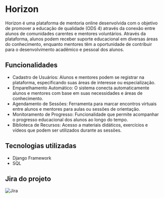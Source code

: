 # Horizon
Horizon é uma plataforma de mentoria online desenvolvida com o objetivo de promover a educação de qualidade (ODS 4) através da conexão entre alunos de comunidades carentes e mentores voluntários. Através da plataforma, alunos podem receber suporte educacional em diversas áreas do conhecimento, enquanto mentores têm a oportunidade de contribuir para o desenvolvimento acadêmico e pessoal dos alunos.

## Funcionalidades
- Cadastro de Usuários: Alunos e mentores podem se registrar na plataforma, especificando suas áreas de interesse ou especialização.
- Emparelhamento Automático: O sistema conecta automaticamente alunos e mentores com base em suas necessidades e áreas de conhecimento.
- Agendamento de Sessões: Ferramenta para marcar encontros virtuais entre alunos e mentores para aulas ou sessões de orientação.
- Monitoramento de Progresso: Funcionalidade que permite acompanhar o progresso educacional dos alunos ao longo do tempo.
- Biblioteca de Recursos: Acesso a materiais didáticos, exercícios e vídeos que podem ser utilizados durante as sessões.

## Tecnologias utilizadas
- Django Framework
- SQL

  
## Jira do projeto
![Jira](https://github.com/user-attachments/assets/03497818-6069-43a5-8cfb-f557df3c7299)

